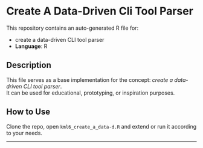 # Create A Data-Driven Cli Tool Parser

This repository contains an auto-generated R file for:

- create a data-driven CLI tool parser
- **Language**: R

## Description

This file serves as a base implementation for the concept: *create a data-driven CLI tool parser*.  
It can be used for educational, prototyping, or inspiration purposes.

## How to Use

Clone the repo, open `kml6_create_a_data-d.R` and extend or run it according to your needs.

---


